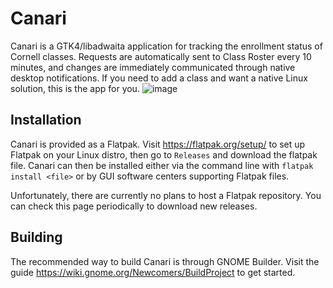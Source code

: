# Canari
Canari is a GTK4/libadwaita application for tracking the enrollment status of Cornell classes. Requests are automatically sent to Class Roster every 10 minutes, and changes are immediately communicated through native desktop notifications. If you need to add a class and want a native Linux solution, this is the app for you.
![image](https://user-images.githubusercontent.com/48730262/182104743-140e49fc-429f-4adb-8a12-7a9817a248d6.png)

## Installation
Canari is provided as a Flatpak. Visit https://flatpak.org/setup/ to set up Flatpak on your Linux distro, then go to `Releases` and download the flatpak file. Canari can then be installed either via the command line with `flatpak install <file>` or by GUI software centers supporting Flatpak files.

Unfortunately, there are currently no plans to host a Flatpak repository. You can check this page periodically to download new releases.

## Building
The recommended way to build Canari is through GNOME Builder. Visit the guide https://wiki.gnome.org/Newcomers/BuildProject to get started.
